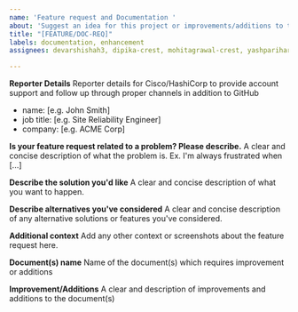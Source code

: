 ```yaml
---
name: 'Feature request and Documentation '
about: 'Suggest an idea for this project or improvements/additions to the documentation '
title: "[FEATURE/DOC-REQ]"
labels: documentation, enhancement
assignees: devarshishah3, dipika-crest, mohitagrawal-crest, yashpariharcrest

---
```


**Reporter Details**
Reporter details for Cisco/HashiCorp to provide account support and follow up through proper channels in addition to GitHub
 - name: [e.g. John Smith]
 - job title: [e.g. Site Reliability Engineer]
 - company: [e.g. ACME Corp]

**Is your feature request related to a problem? Please describe.**
A clear and concise description of what the problem is. Ex. I'm always frustrated when [...]

**Describe the solution you'd like**
A clear and concise description of what you want to happen.

**Describe alternatives you've considered**
A clear and concise description of any alternative solutions or features you've considered.

**Additional context**
Add any other context or screenshots about the feature request here.

**Document(s) name**
Name of the document(s) which requires improvement or additions

**Improvement/Additions**
A clear and description of improvements and additions to the document(s)
